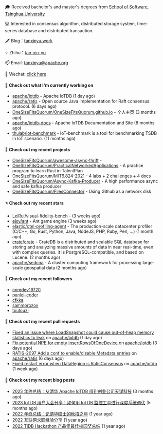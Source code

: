 🎓 Received bachelor's and master's degrees from [School of Software, Tsinghua University](https://www.thss.tsinghua.edu.cn/)

💻 Interested in consensus algorithm, distributed storage system, time-series database and distributed transaction.

🖋 Blog：[tanxinyu.work](https://tanxinyu.work)

💡 Zhihu：[tan-xin-yu](https://www.zhihu.com/people/tan-xin-yu-22)

📫 Email: [tanxinyu@apache.org](mailto:tanxinyu@apache.org)

💬 Wechat: [click here](https://github.com/LebronAl/LebronAl/issues/1)

#### 👷 Check out what I'm currently working on

- [apache/iotdb](https://github.com/apache/iotdb) - Apache IoTDB (1 day ago)
- [apache/ratis](https://github.com/apache/ratis) - Open source Java implementation for Raft consensus protocol. (6 days ago)
- [OneSizeFitsQuorum/OneSizeFitsQuorum.github.io](https://github.com/OneSizeFitsQuorum/OneSizeFitsQuorum.github.io) - 个人主页 (3 months ago)
- [apache/iotdb-docs](https://github.com/apache/iotdb-docs) - Apache IoTDB Documentation and Site (8 months ago)
- [thulab/iot-benchmark](https://github.com/thulab/iot-benchmark) - IoT-benchmark is a tool for benchmarking TSDB in IoT scenario. (11 months ago)

#### 🌱 Check out my recent projects

- [OneSizeFitsQuorum/awesome-async-thrift](https://github.com/OneSizeFitsQuorum/awesome-async-thrift) - 
- [OneSizeFitsQuorum/PracticalNetworkedApplications](https://github.com/OneSizeFitsQuorum/PracticalNetworkedApplications) - A practice program to learn Rust in TalentPlan
- [OneSizeFitsQuorum/MIT6.824-2021](https://github.com/OneSizeFitsQuorum/MIT6.824-2021) - 4 labs &#43; 2 challenges &#43; 4 docs
- [OneSizeFitsQuorum/Async-Kafka-Producer](https://github.com/OneSizeFitsQuorum/Async-Kafka-Producer) - A high performance async and safe kafka producer
- [OneSizeFitsQuorum/FilesConnector](https://github.com/OneSizeFitsQuorum/FilesConnector) - Using Github as a network disk

#### ⭐ Check out my recent stars

- [LeiRui/visual-fidelity-bench](https://github.com/LeiRui/visual-fidelity-bench) -  (3 weeks ago)
- [ejoy/ant](https://github.com/ejoy/ant) - Ant game engine (3 weeks ago)
- [elastic/otel-profiling-agent](https://github.com/elastic/otel-profiling-agent) - The production-scale datacenter profiler (C/C&#43;&#43;, Go, Rust, Python, Java, NodeJS, PHP, Ruby, Perl, ...) (1 month ago)
- [crate/crate](https://github.com/crate/crate) - CrateDB is a distributed and scalable SQL database for storing and analyzing massive amounts of data in near real-time, even with complex queries. It is PostgreSQL-compatible, and based on Lucene. (2 months ago)
- [apache/sedona](https://github.com/apache/sedona) - A cluster computing framework for processing large-scale geospatial data (2 months ago)

#### 👯 Check out my recent followers

- [coredev19720](https://github.com/coredev19720)
- [panlei-coder](https://github.com/panlei-coder)
- [cfkka](https://github.com/cfkka)
- [sammorozov](https://github.com/sammorozov)
- [toutouzi](https://github.com/toutouzi)

#### 🔨 Check out my recent pull requests

- [Fixed an issue where LoadSnapshot could cause out-of-heap memory statistics to leak](https://github.com/apache/iotdb/pull/12608) on [apache/iotdb](https://github.com/apache/iotdb) (1 day ago)
- [Fix potential NPE for empty InsertRowsOfOneDevice ](https://github.com/apache/iotdb/pull/12593) on [apache/iotdb](https://github.com/apache/iotdb) (3 days ago)
- [RATIS-2097 Add a conf to enable/disable Metadata entries](https://github.com/apache/ratis/pull/1101) on [apache/ratis](https://github.com/apache/ratis) (6 days ago)
- [Fixed restart error when DataRegion is RatisConsensus](https://github.com/apache/iotdb/pull/12554) on [apache/iotdb](https://github.com/apache/iotdb) (1 week ago)

#### 📜 Check out my recent blog posts

- [2023 年终总结：从清华 Apache IoTDB 组到创业公司天谋科技](https://tanxinyu.work/2023-annual-summary/) (3 months ago)
- [2023 IoTDB 用户大会分享：如何用 IoTDB 监控工具进行深度系统调优](https://tanxinyu.work/2023-iotdb-submit/) (5 months ago)
- [2022 年终总结：记清华硕士的秋招之年](https://tanxinyu.work/2022-annual-summary/) (1 year ago)
- [2022 互联网求职经验分享](https://tanxinyu.work/2022-internet-job-hunting-experience-sharing/) (1 year ago)
- [2022 TiDB Hackathon 产品组最佳校园奖总结](https://tanxinyu.work/2022-tidb-hackathon/) (1 year ago)

